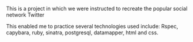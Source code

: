 This is a project in which we were instructed to recreate the popular social network TwitterThis enabled me to practice several technologies used include: Rspec, capybara, ruby, sinatra, postgresql, datamapper, html and css.